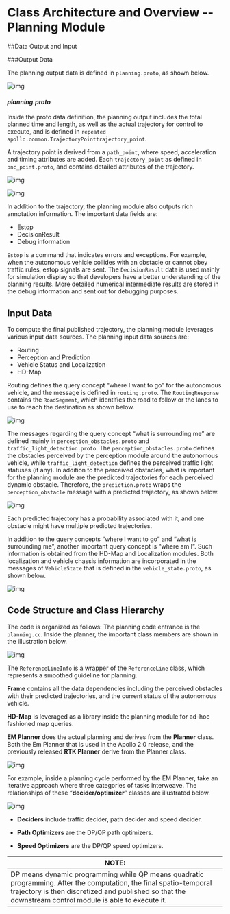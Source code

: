# Class Architecture and Overview -- Planning Module

##Data Output and Input

###Output Data

The planning output data is defined in `planning.proto`, as shown below.

![img](https://github.com/ApolloAuto/apollo/blob/master/docs/specs/images/class_architecture_planning/image001.png)

#### *planning.proto*

Inside the proto data definition, the planning output includes the total planned time and length, as well as the actual trajectory for control to execute, and is defined in `repeated apollo.common.TrajectoryPointtrajectory_point`.  

A trajectory point is derived from a `path_point`, where speed, acceleration and timing attributes are added. Each `trajectory_point` as defined in `pnc_point.proto`, and contains detailed attributes of the trajectory.

![img](https://github.com/ApolloAuto/apollo/blob/master/docs/specs/images/class_architecture_planning/image002.png)

![img](https://github.com/ApolloAuto/apollo/blob/master/docs/specs/images/class_architecture_planning/image003.png)

In addition to the trajectory, the planning module also outputs rich annotation information. The important data fields are:

- Estop
- DecisionResult
- Debug information

`Estop` is a command that indicates errors and exceptions. For example, when the autonomous vehicle collides with an obstacle or cannot obey traffic rules, estop signals are sent. The `DecisionResult` data is used mainly for simulation display so that developers have a better understanding of the planning results. More detailed numerical intermediate results are stored in the debug information and sent out for debugging purposes.

## Input Data

To compute the final published trajectory, the planning module leverages various input data sources. The planning input data sources are:

- Routing
- Perception and Prediction
- Vehicle Status and Localization
- HD-Map

Routing defines the query concept “where I want to go” for the autonomous vehicle, and the message is defined in `routing.proto`. The `RoutingResponse` contains the `RoadSegment`, which identifies the road to follow or the lanes to use to reach the destination as shown below.

![img](https://github.com/ApolloAuto/apollo/blob/master/docs/specs/images/class_architecture_planning/image004.png)

The messages regarding the query concept  “what is surrounding me” are defined mainly in `perception_obstacles.proto` and `traffic_light_detection.proto`. The `perception_obstacles.proto` defines the obstacles perceived by the perception module around the autonomous vehicle, while `traffic_light_detection` defines the perceived traffic light statuses (if any). In addition to the perceived obstacles, what is important for the planning module are the predicted trajectories for each perceived dynamic obstacle. Therefore, the `prediction.proto` wraps the `perception_obstacle` message with a predicted trajectory, as shown below.

![img](https://github.com/ApolloAuto/apollo/blob/master/docs/specs/images/class_architecture_planning/image005.png)

Each predicted trajectory has a probability associated with it, and one obstacle might have multiple predicted trajectories. 

In addition to the query concepts “where I want to go” and “what is surrounding me”, another important query concept is “where am I”. Such information is obtained from the HD-Map and Localization modules. Both localization and vehicle chassis information are incorporated in the messages of `VehicleState` that is defined in the `vehicle_state.proto`, as shown below.

![img](file://localhost/private/var/folders/1n/hnpps_ps0gl_pw_g_69ds93m0000gp/T/TemporaryItems/msoclip/0/clip_image012.png)

## Code Structure and Class Hierarchy

The code is organized as follows: The planning code entrance is the `planning.cc`. Inside the planner, the important class members are shown in the illustration below.

![img](https://github.com/ApolloAuto/apollo/blob/master/docs/specs/images/class_architecture_planning/image006.png)

The `ReferenceLineInfo` is a wrapper of the `ReferenceLine` class, which represents a smoothed guideline for planning. 

**Frame** contains all the data dependencies including the perceived obstacles with their predicted trajectories, and the current status of the autonomous vehicle. 

**HD-Map** is leveraged as a library inside the planning module for ad-hoc fashioned map queries. 

**EM Planner** does the actual planning and derives from the **Planner** class. Both the Em Planner that is used in the Apollo 2.0 release, and the previously released **RTK Planner** derive from the Planner class.

![img](https://github.com/ApolloAuto/apollo/blob/master/docs/specs/images/class_architecture_planning/image007.png)

For example, inside a planning cycle performed by the EM Planner, take an iterative approach where three categories of tasks interweave. The relationships of these “**decider/optimizer**” classes are illustrated below.

![img](https://github.com/ApolloAuto/apollo/blob/master/docs/specs/images/class_architecture_planning/image008.png)

- **Deciders** include traffic decider, path decider and speed decider.

- **Path Optimizers** are the DP/QP path optimizers.

- **Speed Optimizers** are the DP/QP speed optimizers.


| **NOTE:**                                |
| ---------------------------------------- |
| DP means dynamic programming while QP means quadratic programming. After the computation, the final spatio-temporal trajectory is then discretized and published so that the downstream control module is able to execute it. |
